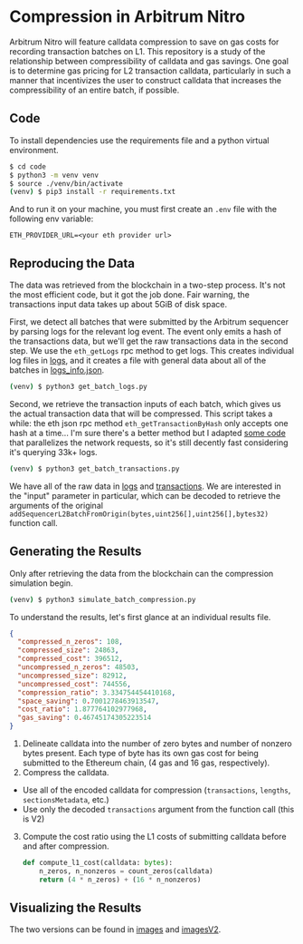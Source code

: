 # Compression in Arbitrum Nitro

Arbitrum Nitro will feature calldata compression to save on gas costs for recording transaction batches on L1. This repository is a study of the relationship between compressibility of calldata and gas savings. One goal is to determine gas pricing for L2 transaction calldata, particularly in such a manner that incentivizes the user to construct calldata that increases the compressibility of an entire batch, if possible.

## Code
To install dependencies use the requirements file and a python virtual environment.
```sh
$ cd code
$ python3 -m venv venv
$ source ./venv/bin/activate
(venv) $ pip3 install -r requirements.txt
```

And to run it on your machine, you must first create an `.env` file with the following env variable:
```text
ETH_PROVIDER_URL=<your eth provider url>
```

## Reproducing the Data
The data was retrieved from the blockchain in a two-step process. It's not the most efficient code, but it got the job done. Fair warning, the transactions input data takes up about 5GiB of disk space.

First, we detect all batches that were submitted by the Arbitrum sequencer by parsing logs for the relevant log event. The event only emits a hash of the transactions data, but we'll get the raw transactions data in the second step. We use the `eth_getLogs` rpc method to get logs. This creates individual log files in [logs](./data/logs), and it creates a file with general data about all of the batches in [logs_info.json](./data/logs_info.json).
```sh
(venv) $ python3 get_batch_logs.py
```

Second, we retrieve the transaction inputs of each batch, which gives us the actual transaction data that will be compressed. This script takes a while: the eth json rpc method `eth_getTransactionByHash` only accepts one hash at a time... I'm sure there's a better method but I adapted [some code](https://blog.jonlu.ca/posts/async-python-http) that parallelizes the network requests, so it's still decently fast considering it's querying 33k+ logs.
```sh
(venv) $ python3 get_batch_transactions.py
```

We have all of the raw data in [logs](./data/logs) and [transactions](./data/transactions). We are interested in the "input" parameter in particular, which can be decoded to retrieve the arguments of the original `addSequencerL2BatchFromOrigin(bytes,uint256[],uint256[],bytes32)` function call.

## Generating the Results

Only after retrieving the data from the blockchain can the compression simulation begin. 

```sh
(venv) $ python3 simulate_batch_compression.py
```

To understand the results, let's first glance at an individual results file.
```json
{
  "compressed_n_zeros": 108,
  "compressed_size": 24863,
  "compressed_cost": 396512,
  "uncompressed_n_zeros": 48503,
  "uncompressed_size": 82912,
  "uncompressed_cost": 744556,
  "compression_ratio": 3.334754454410168,
  "space_saving": 0.7001278463913547,
  "cost_ratio": 1.877764102977968,
  "gas_saving": 0.46745174305223514
}
```

1. Delineate calldata into the number of zero bytes and number of nonzero bytes present. Each type of byte has its own gas cost for being submitted to the Ethereum chain, (4 gas and 16 gas, respectively).
2. Compress the calldata.
 - Use all of the encoded calldata for compression (`transactions`, `lengths`, `sectionsMetadata`, etc.)
 - Use only the decoded `transactions` argument from the function call (this is V2)
3. Compute the cost ratio using the L1 costs of submitting calldata before and after compression.
    ```python
    def compute_l1_cost(calldata: bytes):
        n_zeros, n_nonzeros = count_zeros(calldata)
        return (4 * n_zeros) + (16 * n_nonzeros)
    ```

## Visualizing the Results

The two versions can be found in [images](./data/images) and [imagesV2](./data/imagesV2).